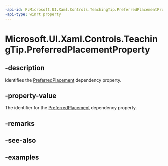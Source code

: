 ```yaml
---
-api-id: P:Microsoft.UI.Xaml.Controls.TeachingTip.PreferredPlacementProperty
-api-type: winrt property
---
```


# Microsoft.UI.Xaml.Controls.TeachingTip.PreferredPlacementProperty

<!--
public static Windows.UI.Xaml.DependencyProperty PreferredPlacementProperty { get; }
-->

## -description

Identifies the [PreferredPlacement](teachingtip_preferredplacement.md) dependency property.

## -property-value

The identifier for the [PreferredPlacement](teachingtip_preferredplacement.md) dependency property.

## -remarks

## -see-also

## -examples

